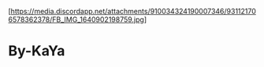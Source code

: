 [https://media.discordapp.net/attachments/910034324190007346/931121706578362378/FB_IMG_1640902198759.jpg] 
# By-KaYa

